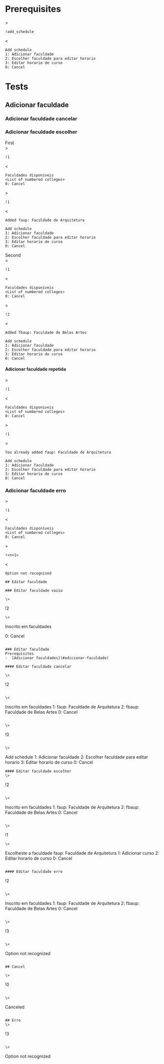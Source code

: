 # Prerequisites
\>
```
!add_schedule
```

\< 
```
Add schedule
1: Adicionar faculdade
2: Escolher faculdade para editar horario
3: Editar horario de curso
0: Cancel
```
# Tests

## Adicionar faculdade
### Adicionar faculdade cancelar
### Adicionar faculdade escolher
First  
\>
```
!1
```
\<
```
Faculdades disponiveis  
<List of numbered colleges>  
0: Cancel
```
\>
```
!1
```

\<
```
Added faup: Faculdade de Arquitetura

Add schedule
1: Adicionar faculdade
2: Escolher faculdade para editar horario
3: Editar horario de curso
0: Cancel
```

Second  
\>
```
!1
```
\<
```
Faculdades disponiveis
<List of numbered colleges>
0: Cancel
```
\>
```
!2
```

\<
```
Added fbaup: Faculdade de Belas Artes

Add schedule
1: Adicionar faculdade
2: Escolher faculdade para editar horario
3: Editar horario de curso
0: Cancel
```

#### Adicionar faculdade repetida
\>
```
!1
```
\<
```
Faculdades disponiveis
<List of numbered colleges>
0: Cancel
```
\>
```
!1
```

\<
```
You already added faup: Faculdade de Arquitetura

Add schedule
1: Adicionar faculdade
2: Escolher faculdade para editar horario
3: Editar horario de curso
0: Cancel
```
### Adicionar faculdade erro
\>
```
!1
```
\<
```
Faculdades disponiveis  
<List of numbered colleges>  
0: Cancel
```
\>
```
!<n+1>
```

\<
```
Option not recognized
```
```
## Editar faculdade

### Editar faculdade vazio

\>
```
!2
```
\<
```
Inscrito em faculdades

0: Cancel
```

### Editar faculdade
Prerequisites
-  [Adicionar faculdades](#adicionar-faculdade)

#### Editar faculdade cancelar

\>
```
!2
```

\<
```
Inscrito em faculdades
1: faup: Faculdade de Arquitetura
2: fbaup: Faculdade de Belas Artes
0: Cancel
```

\>
```
!0
```

\<
```
Add schedule
1: Adicionar faculdade
2: Escolher faculdade para editar horario
3: Editar horario de curso
0: Cancel
```
#### Editar faculdade escolher
\>
```
!2
```

\<
```
Inscrito em faculdades
1: faup: Faculdade de Arquitetura
2: fbaup: Faculdade de Belas Artes
0: Cancel
```

\>
```
!1
```
\<
```
Escolheste a faculdade faup: Faculdade de Arquitetura
1: Adicionar curso
2: Editar horario de curso
0: Cancel
```

#### Editar faculdade erro
```
!2
```

\<
```
Inscrito em faculdades
1: faup: Faculdade de Arquitetura
2: fbaup: Faculdade de Belas Artes
0: Cancel
```

\>
```
!3
```

\<
```
Option not recognized
```

## Cancel

\> 
```
!0
```

\< 
```
Canceled
```

## Erro
\>
```
!3
```

\<
```
Option not recognized
```
